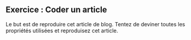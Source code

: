 ## Exercice : Coder un article

Le but est de reproduire cet article de blog.
Tentez de deviner toutes les propriétés utilisées et reproduisez cet article.

